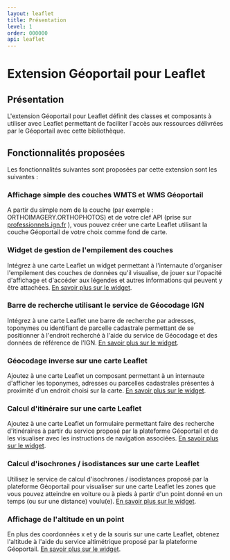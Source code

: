 ```yaml
---
layout: leaflet
title: Présentation
level: 1
order: 000000
api: leaflet
---
```


# Extension Géoportail pour Leaflet

## Présentation

L'extension Géoportail pour Leaflet définit des classes et composants à utiliser avec Leaflet permettant de faciliter l'accès aux ressources délivrées par le Géoportail avec cette bibliothèque.

## Fonctionnalités proposées

Les fonctionnalités suivantes sont proposées par cette extension sont les suivantes :

### Affichage simple des couches WMTS et WMS Géoportail

A partir du simple nom de la couche (par exemple : ORTHOIMAGERY.ORTHOPHOTOS) et de votre clef API (prise sur [professionnels.ign.fr](http://professionnels.ign.fr/api-web) ), vous pouvez créer une carte Leaflet utilisant la couche Géoportail de votre choix comme fond de carte.

### Widget de gestion de l'empilement des couches

Intégrez à une carte Leaflet un widget permettant à l'internaute d'organiser l'empilement des couches de données qu'il visualise, de jouer sur l'opacité d'affichage et d'accéder aux légendes et autres informations qui peuvent y être attachées. [En savoir plus sur le widget](./Leaflet-LayerSwitcher.html).

### Barre de recherche utilisant le service de Géocodage IGN

Intégrez à une carte Leaflet une barre de recherche par adresses, toponymes ou identifiant de parcelle cadastrale permettant de se positionner à l'endroit recherché à l'aide du service de Géocodage et des données de référence de l'IGN. [En savoir plus sur le widget](./searchEngine.html).

### Géocodage inverse sur une carte Leaflet

Ajoutez à une carte Leaflet un composant permettant à un internaute d'afficher les toponymes, adresses ou parcelles cadastrales présentes à proximité d'un endroit choisi sur la carte. [En savoir plus sur le widget](./reverseGeocode.html).

### Calcul d'itinéraire sur une carte Leaflet

Ajoutez à une carte Leaflet un formulaire permettant faire des recherche d'itinéraires à partir du service proposé par la plateforme Géoportail et de les visualiser avec les instructions de navigation associées. [En savoir plus sur le widget](./route.html).


### Calcul d'isochrones / isodistances sur une carte Leaflet

Utilisez le service de calcul d'isochrones / isodistances proposé par la plateforme Géoportail pour visualiser sur une carte Leaflet les zones que vous pouvez atteindre en voiture ou à pieds à partir d'un point donné en un temps (ou sur une distance) voulu(e). [En savoir plus sur le widget](./isochron.html).

### Affichage de l'altitude en un point

En plus des coordonnées x et y de la souris sur une carte Leaflet, obtenez l'altitude à l'aide du service altimétrique proposé par la plateforme Géoportail. [En savoir plus sur le widget](./mousePosition.html).







 
